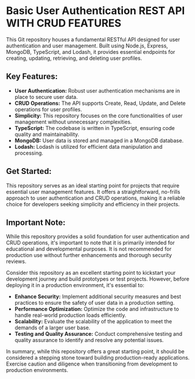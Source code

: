 # Basic User Authentication REST API WITH CRUD FEATURES

This Git repository houses a fundamental RESTful API designed for user authentication and user management. Built using Node.js, Express, MongoDB, TypeScript, and Lodash, it provides essential endpoints for creating, updating, retrieving, and deleting user profiles.

## Key Features:

- **User Authentication:** Robust user authentication mechanisms are in place to secure user data.
- **CRUD Operations:** The API supports Create, Read, Update, and Delete operations for user profiles.
- **Simplicity:** This repository focuses on the core functionalities of user management without unnecessary complexities.
- **TypeScript:** The codebase is written in TypeScript, ensuring code quality and maintainability.
- **MongoDB:** User data is stored and managed in a MongoDB database.
- **Lodash:** Lodash is utilized for efficient data manipulation and processing.

## Get Started:

This repository serves as an ideal starting point for projects that require essential user management features. It offers a straightforward, no-frills approach to user authentication and CRUD operations, making it a reliable choice for developers seeking simplicity and efficiency in their projects.

## Important Note:

While this repository provides a solid foundation for user authentication and CRUD operations, it's important to note that it is primarily intended for educational and developmental purposes. It is not recommended for production use without further enhancements and thorough security reviews.

Consider this repository as an excellent starting point to kickstart your development journey and build prototypes or test projects. However, before deploying it in a production environment, it's essential to:

- **Enhance Security:** Implement additional security measures and best practices to ensure the safety of user data in a production setting.
- **Performance Optimization:** Optimize the code and infrastructure to handle real-world production loads efficiently.
- **Scalability:** Evaluate the scalability of the application to meet the demands of a larger user base.
- **Testing and Quality Assurance:** Conduct comprehensive testing and quality assurance to identify and resolve any potential issues.

In summary, while this repository offers a great starting point, it should be considered a stepping stone toward building production-ready applications. Exercise caution and diligence when transitioning from development to production environments.
